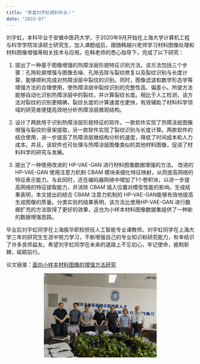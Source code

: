 ```yaml
---
title: "恭喜刘宇虹顺利毕业！"
date: "2023-07"
---
```


刘宇虹，本科毕业于安徽中医药大学，于2020年9月开始在上海大学计算机工程与科学学院攻读硕士研究生，加入课题组后，跟随韩越兴老师学习材料图像处理和材料图像增强等相关技术与应用。在韩老师的悉心指导下，完成了以下研究：

1. 提出了一种基于图像增强的热障涂层形貌特征识别方法。该方法包括三个步骤：孔隙轮廓增强与图像去噪、孔隙去除与裂纹修复以及裂纹识别与长度计算，能够顺利完成对热障涂层中裂纹的识别。同时，图像滤波和数学形态学等增强方法的合理使用，使热障涂层中裂纹识别的完整性高、偏差小。所提方法能够自动化识别热障涂层中的裂纹，并计算裂纹长度。相比于人工检测，该方法对裂纹的识别更精确，裂纹长度的计算速度也更快，有效辅助了材料科学领域的研究者便捷高效地分析热障涂层微观结构。

2. 设计了两款用于识别热障涂层形貌特征的软件。一款软件实现了热障涂层图像增强与裂纹的骨架提取，另一款软件实现了裂纹识别与长度计算。两款软件的结合使用，进一步提高了热障涂层微结构分析的速度，降低了时间成本和人力成本。并且，该软件也可处理与热障涂层图像类似的其他材料图像，促进了材料科学的研究与发展。

3. 提出了一种使用改进的 HP-VAE-GAN 进行材料图像数据增强的方法。 改进的HP-VAE-GAN 使用注意力机制 CBAM 模块来细化特征映射，从而提高网络的特征表示能力。与此同时，还在编码器网络中增加了1个卷积块，以进一步提高网络的特征提取能力，并消除 CBAM 插入位置对模型性能的影响。生成结果表明，本文提出的结合 CBAM 注意力机制的 HP-VAE-GAN能够有效地提高 生成图像的质量。分类实验的结果表明，该方法比使用HP-VAE-GAN 进行数据扩充的方法取得了更好的效果，这也为小样本材料图像数据集提供了一种新的数据增强思路。

毕业后刘宇虹同学在上海振华职校担任人工智能专业课教师。刘宇虹同学在上海大学三年的研究生生涯中努力学习，不断增强自己的专业知识和研究能力，有幸结识了许多良师益友。希望刘宇虹同学在未来的道路上不忘初心，牢记使命，披荆斩棘，砥砺前行。

论文链接：[面向小样本材料图像的增强方法研究](/paper/2023/liuyuhong.pdf)

<p align="center">
  <img src="/images/indexPic/2023/liuyuhong.jpg" alt="刘宇虹照片" style="width:60%">
</p>